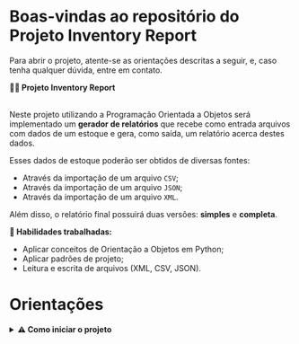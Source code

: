 # Boas-vindas ao repositório do Projeto Inventory Report

Para abrir o projeto, atente-se as orientações descritas a seguir, e, caso tenha qualquer dúvida, entre em contato.

<summary><strong>👨‍💻 Projeto Inventory Report</strong></summary><br  />


Neste projeto utilizando a Programação Orientada a Objetos será implementado um **gerador de relatórios** que recebe como entrada arquivos com dados de um estoque e gera, como saída, um relatório acerca destes dados.

Esses dados de estoque poderão ser obtidos de diversas fontes:

- Através da importação de um arquivo `CSV`;
- Através da importação de um arquivo `JSON`;
- Através da importação de um arquivo `XML`.

Além disso, o relatório final possuirá duas versões: **simples** e **completa**.

<strong>🚵 Habilidades trabalhadas:</strong>

<ul>

<li>Aplicar conceitos de Orientação a Objetos em Python;</li>

<li>Aplicar padrões de projeto;</li>

<li>Leitura e escrita de arquivos (XML, CSV, JSON).</li>

</ul>

</details>


# Orientações

<details>

<summary><strong>⚠ Como iniciar o projeto</strong></summary><br  />

  

1. Clone o repositório

  

- Use o comando: `git clone git@github.com:AntunesGean/inventory-report.git`

- Entre na pasta do repositório que você acabou de clonar:

-  `cd inventory-report`

  

2. Crie o ambiente virtual para o projeto

  

-  `python3 -m venv .venv && source .venv/bin/activate`

3. Instale as dependências

  

-  `python3 -m pip install -r dev-requirements.txt`

4. E está pronto para usar e testar!
